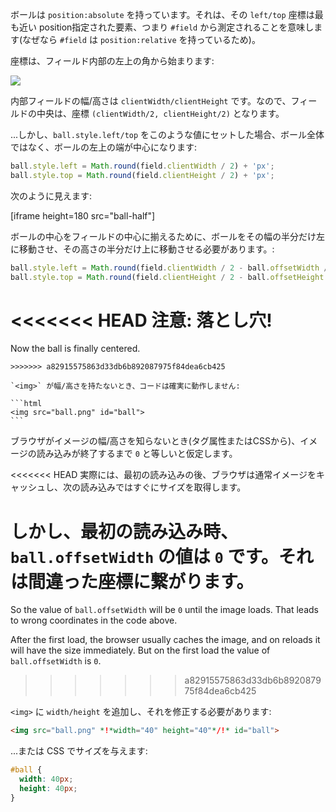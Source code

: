 ボールは `position:absolute` を持っています。それは、その `left/top` 座標は最も近い position指定された要素、つまり `#field` から測定されることを意味します(なぜなら `#field` は `position:relative` を持っているため)。

座標は、フィールド内部の左上の角から始まります:

![](field.svg)

内部フィールドの幅/高さは `clientWidth/clientHeight` です。なので、フィールドの中央は、座標 `(clientWidth/2, clientHeight/2)` となります。

...しかし、`ball.style.left/top` をこのような値にセットした場合、ボール全体ではなく、ボールの左上の端が中心になります:

```js
ball.style.left = Math.round(field.clientWidth / 2) + 'px';
ball.style.top = Math.round(field.clientHeight / 2) + 'px';
```

次のように見えます:

[iframe height=180 src="ball-half"]

ボールの中心をフィールドの中心に揃えるために、ボールをその幅の半分だけ左に移動させ、その高さの半分だけ上に移動させる必要があります。:

```js
ball.style.left = Math.round(field.clientWidth / 2 - ball.offsetWidth / 2) + 'px';
ball.style.top = Math.round(field.clientHeight / 2 - ball.offsetHeight / 2) + 'px';
```

<<<<<<< HEAD
**注意: 落とし穴!**
=======
Now the ball is finally centered.

````warn header="Attention: the pitfall!"
>>>>>>> a82915575863d33db6b892087975f84dea6cb425

`<img>` が幅/高さを持たないとき、コードは確実に動作しません:

```html
<img src="ball.png" id="ball">
```
````

ブラウザがイメージの幅/高さを知らないとき(タグ属性またはCSSから)、イメージの読み込みが終了するまで `0` と等しいと仮定します。

<<<<<<< HEAD
実際には、最初の読み込みの後、ブラウザは通常イメージをキャッシュし、次の読み込みではすぐにサイズを取得します。

しかし、最初の読み込み時、 `ball.offsetWidth` の値は `0` です。それは間違った座標に繋がります。
=======
So the value of `ball.offsetWidth` will be `0` until the image loads. That leads to wrong coordinates in the code above.

After the first load, the browser usually caches the image, and on reloads it will have the size immediately. But on the first load the value of `ball.offsetWidth` is `0`.
>>>>>>> a82915575863d33db6b892087975f84dea6cb425

`<img>` に `width/height` を追加し、それを修正する必要があります:

```html
<img src="ball.png" *!*width="40" height="40"*/!* id="ball">
```

...または CSS でサイズを与えます:

```css
#ball {
  width: 40px;
  height: 40px;
}
```
